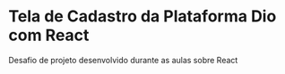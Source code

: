 # Tela de Cadastro da Plataforma Dio com React

Desafio de projeto desenvolvido durante as aulas sobre React
